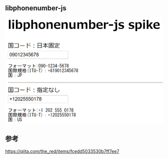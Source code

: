 ## libphonenumber-js

![DEMO](./gif/demo.gif)

## 参考

https://qiita.com/the_red/items/fcedd5033530b7ff7ee7
